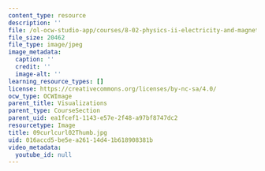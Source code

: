 ```yaml
---
content_type: resource
description: ''
file: /ol-ocw-studio-app/courses/8-02-physics-ii-electricity-and-magnetism-spring-2007/016accd5be5ea26114d41b618908381b_09curlcurl02Thumb.jpg
file_size: 20462
file_type: image/jpeg
image_metadata:
  caption: ''
  credit: ''
  image-alt: ''
learning_resource_types: []
license: https://creativecommons.org/licenses/by-nc-sa/4.0/
ocw_type: OCWImage
parent_title: Visualizations
parent_type: CourseSection
parent_uid: ea1fcef1-1143-e57e-2f48-a97bf8747dc2
resourcetype: Image
title: 09curlcurl02Thumb.jpg
uid: 016accd5-be5e-a261-14d4-1b618908381b
video_metadata:
  youtube_id: null
---
```

